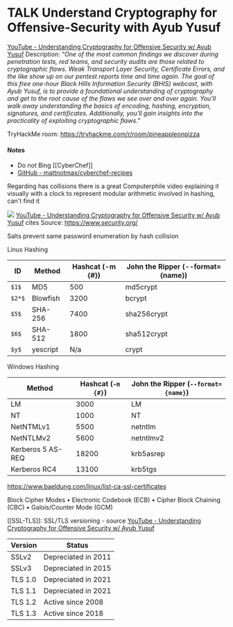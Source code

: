 # TALK Understand Cryptography for Offensive-Security with Ayub Yusuf

[YouTube - Understanding Cryptography for Offensive Security w/ Ayub Yusuf](https://www.youtube.com/watch?v=S8esOtKmFDc)
Description: *"One of the most common findings we discover during penetration tests, red teams, and security audits are those related to cryptographic flaws. Weak Transport Layer Security, Certificate Errors, and the like show up on our pentest reports time and time again. The goal of this free one-hour Black Hills Information Security (BHIS) webcast, with Ayub Yusuf, is to provide a foundational understanding of cryptography and get to the root cause of the flaws we see over and over again. You'll walk away understanding the basics of encoding, hashing, encryption, signatures, and certificates. Additionally, you'll gain insights into the practicality of exploiting cryptographic flaws."*

TryHackMe room: https://tryhackme.com/r/room/pineappleonpizza

#### Notes

- Do not Bing [[CyberChef]]
- [GitHub - mattnotmax/cyberchef-recipes](https://github.com/mattnotmax/cyberchef-recipes)

Regarding has collisions there is a great Computerphile video explaining it visually with a clock to represent modular arithmetic involved in hashing, can't find it 

![](charstillcrackgraph-securitydotorg.png)
[YouTube - Understanding Cryptography for Offensive Security w/ Ayub Yusuf](https://www.youtube.com/watch?v=S8esOtKmFDc) cites Source: https://www.security.org/


Salts prevent same password enumeration by hash collision 

Linux Hashing

 ID   | Method | Hashcat (-m {#}) | John the Ripper (--format={name})
--- | --- | ---  | --- 
 `$1$`  | MD5 | 500 | md5crypt
 `$2*$` | Blowfish | 3200 | bcrypt
`$5$` | SHA-256 | 7400 | sha256crypt
`$6$` | SHA-512 | 1800 | sha512crypt
`$y$` | yescript | N/a | crypt

Windows Hashing

Method | Hashcat (`-m {#}`) | John the Ripper (`--format={name}`)
--- | --- | --- 
LM | 3000 | LM
NT | 1000 | NT
NetNTMLv1 | 5500 | netntlm
NetNTLMv2 | 5600 | netntlmv2
Kerberos 5 AS-REQ | 18200 | krb5asrep
Kerberos RC4 | 13100 | krb5tgs
https://www.baeldung.com/linux/list-ca-ssl-certificates

Block Cipher Modes
• Electronic Codebook (ECB)
• Cipher Block Chaining (CBC)
• Galois/Counter Mode (GCM)

[[SSL-TLS]]: SSL/TLS versioning - source [YouTube - Understanding Cryptography for Offensive Security w/ Ayub Yusuf](https://www.youtube.com/watch?v=S8esOtKmFDc)

Version | Status              
--- | -
SSLv2 | Depreciated in 2011 
SSLv3 | Depreciated in 2015 
TLS 1.0 | Depreciated in 2021 
TLS 1.1 | Depreciated in 2021 
TLS 1.2 | Active since 2008   
TLS 1.3 | Active since 2018   
